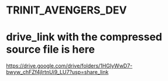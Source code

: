 # TRINIT_AVENGERS_DEV
# drive_link with the compressed source file is here
https://drive.google.com/drive/folders/1HGIyWwD7-bwyw_chFZf4jIrtnUi9_LU7?usp=share_link
